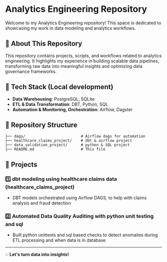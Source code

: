 # Analytics Engineering Repository

Welcome to my Analytics Engineering repository! This space is dedicated to showcasing my work in data modeling and analytics workflows.

## 📌 About This Repository
This repository contains projects, scripts, and workflows related to analytics engineering. It highlights my experience in building scalable data pipelines, transforming raw data into meaningful insights and optimizing data governance frameworks.

## 🔧 Tech Stack (Local development)
- **Data Warehousing**: PostgreSQL, SQLite
- **ETL & Data Transformation**: DBT, Python, SQL
- **Automation & Monitoring, Orchestration**: Airflow, Dagster

## 📂 Repository Structure
```
├── dags/                         # Airflow dags for automation
├── healthcare_claims_project/    # dbt & airflow project
├── data_validation_project/      # python & SQL project
├── README.md                     # This file
```

## 🚀 Projects
### 1️⃣ **dbt modeling using healthcare claims data (healthcare_claims_project)**
- DBT models orchestrated using Airflow DAGS, to help with claims analysis and fraud detection

### 2️⃣ **Automated Data Quality Auditing with python unit testing and sql**
- Built python unittests and sql based checks to detect anomalies during ETL processing and when data is in database
---
💡 **Let's turn data into insights!**

